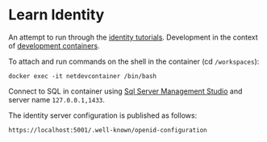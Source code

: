 # Learn Identity

An attempt to run through the [identity tutorials](https://docs.duendesoftware.com/identityserver/v6/quickstarts/0_overview/). Development in the context of [development containers](https://code.visualstudio.com/docs/devcontainers/tutorial).

To attach and run commands on the shell in the container (cd `/workspaces`):

`docker exec -it netdevcontainer /bin/bash`

Connect to SQL in container using [Sql Server Management Studio](https://learn.microsoft.com/en-us/sql/ssms/download-sql-server-management-studio-ssms) and server name `127.0.0.1,1433`.

The identity server configuration is published as follows:

`https://localhost:5001/.well-known/openid-configuration`
